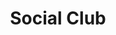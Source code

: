 ---
title: Social Club
excerpt: >-
  Displays a list of accounts in a specific category according to your
  parameters.
api:
  file: lolzteam-public-api-market.json
  operationId: Category.SocialClub
deprecated: false
hidden: false
metadata:
  title: ''
  description: ''
  robots: index
next:
  description: ''
---